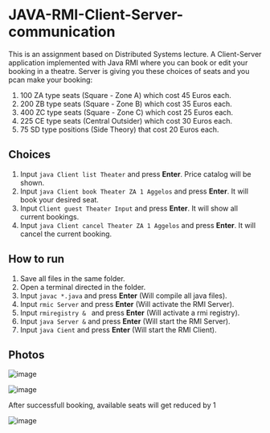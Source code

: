 # JAVA-RMI-Client-Server-communication

This is an assignment based on Distributed Systems lecture.
A Client-Server application implemented with Java RMI where you can book or edit your booking in a theatre.
Server is giving you these choices of seats and you pcan make your booking:
1. 100 ZA type seats (Square - Zone A) which cost 45 Euros each.
2. 200 ZB type seats (Square - Zone B) which cost 35 Euros each.
3. 400 ZC type seats (Square - Zone C) which cost 25 Euros each.
4. 225 CE type seats (Central Outsider) which cost 30 Euros each.
5. 75 SD type positions (Side Theory) that cost 20 Euros each.

<h2>Choices</h2>

1. Input ```java Client list Theater``` and press **Enter**. Price catalog will be shown.
2. Input ```java Client book Theater ZA 1 Aggelos``` and press **Enter**. It will book your desired seat.
3. Input ```Client guest Theater Input``` and press **Enter**. It will show all current bookings.
4. Input ```java Client cancel Theater ZA 1 Aggelos``` and press **Enter**. It will cancel the current booking.

<h2>How to run</h2>

1. Save all files in the same folder.
2. Open a terminal directed in the folder.
3. Input ```javac *.java``` and press **Enter** (Will compile all java files).
4. Input ```rmic Server``` and press **Enter**  (Will activate the RMI Server).
6. Input ```rmiregistry & ``` and press **Enter** (Will activate a rmi registry).
7. Input ```java Server &``` and press **Enter**  (Will start the RMI Server).
8. Input ```java Cient``` and press **Enter**  (Will start the RMI Client).

<h2>Photos</h2>

![image](https://github.com/Mantzclb/Java-RMI-Client-Server-/assets/119366289/d96139b4-57ee-489b-ae41-c56d19728c08)

![image](https://github.com/Mantzclb/Java-RMI-Client-Server-/assets/119366289/1478c745-7fa2-4cdf-9007-15274790525e)

After successfull booking, available seats will get reduced by 1

![image](https://github.com/Mantzclb/Java-RMI-Client-Server-/assets/119366289/ffe3fb73-d8e0-4dd6-ba59-0a14b2657186)
